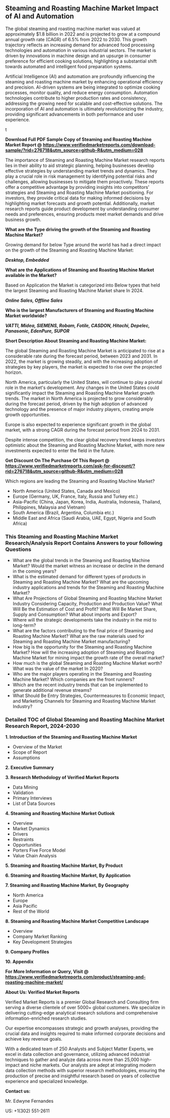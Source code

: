 <h2>Steaming and Roasting Machine Market Impact of AI and Automation</h2><p>The global steaming and roasting machine market was valued at approximately $1.8 billion in 2022 and is projected to grow at a compound annual growth rate (CAGR) of 6.5% from 2022 to 2030. This growth trajectory reflects an increasing demand for advanced food processing technologies and automation in various industrial sectors. The market is driven by innovations in machine design and an upsurge in consumer preference for efficient cooking solutions, highlighting a substantial shift towards automated and intelligent food preparation systems.</p><p>Artificial Intelligence (AI) and automation are profoundly influencing the steaming and roasting machine market by enhancing operational efficiency and precision. AI-driven systems are being integrated to optimize cooking processes, monitor quality, and reduce energy consumption. Automation technologies contribute to higher production rates and consistency, addressing the growing need for scalable and cost-effective solutions. The incorporation of AI and automation is ultimately revolutionizing the industry, providing significant advancements in both performance and user experience.</p>t</p><p id="" class=""><strong>Download Full PDF Sample Copy of Steaming and Roasting Machine Market Report @ <a href="https://www.verifiedmarketreports.com/download-sample/?rid=276718&utm_source=github-R&utm_medium=028" target="_blank">https://www.verifiedmarketreports.com/download-sample/?rid=276718&utm_source=github-R&utm_medium=028</a></strong></p><p>The importance of&nbsp;Steaming and Roasting Machine Market research reports lies in their ability to aid strategic planning, helping businesses develop effective strategies by understanding market trends and dynamics. They play a crucial role in risk management by identifying potential risks and challenges, allowing businesses to mitigate them proactively. These reports offer a competitive advantage by providing insights into competitors' strategies and Steaming and Roasting Machine Market positioning. For investors, they provide critical data for making informed decisions by highlighting market forecasts and growth potential. Additionally, market research reports guide product development by understanding consumer needs and preferences, ensuring products meet market demands and drive business growth.</p><p><strong>What are the&nbsp;Type driving the growth of the Steaming and Roasting Machine Market?</strong></p><p id="" class="">Growing demand for below Type around the world has had a direct impact on the growth of the Steaming and Roasting Machine Market:</p><em><strong>Desktop, Embedded</strong></em></p><strong>What are the&nbsp;Applications&nbsp;of Steaming and Roasting Machine Market available in the Market?</strong></p><p id="" class="">Based on Application the Market is categorized into Below types that held the largest Steaming and Roasting Machine Market share In 2024.</p><em><strong>Online Sales, Offline Sales</strong></em></p><strong>Who is the largest Manufacturers of Steaming and Roasting Machine Market worldwide?</strong></p><p><em><strong>VATTI, Midea, SIEMENS, Robam, Fotile, CASDON, Hitachi, Depelec, Panasonic, EdenPure, SUPOR</strong></em></p><p id="" class=""><strong>Short Description About Steaming and Roasting Machine Market:</strong></p><p>The global Steaming and Roasting Machine Market is anticipated to rise at a considerable rate during the forecast period, between 2023 and 2031. In 2022, the market is growing steadily, and with the increasing adoption of strategies by key players, the market is expected to rise over the projected horizon.</p><p>North America, particularly the United States, will continue to play a pivotal role in the market's development. Any changes in the United States could significantly impact the Steaming and Roasting Machine Market growth trends. The market in North America is projected to grow considerably during the forecast period, driven by the high adoption of advanced technology and the presence of major industry players, creating ample growth opportunities.</p><p>Europe is also expected to experience significant growth in the global market, with a strong CAGR during the forecast period from 2024 to 2031.</p><p>Despite intense competition, the clear global recovery trend keeps investors optimistic about the Steaming and Roasting Machine Market, with more new investments expected to enter the field in the future.</p><p id="" class=""><strong>Get Discount On The Purchase Of This Report @ <a href="https://www.verifiedmarketreports.com/ask-for-discount/?rid=276718&utm_source=github-R&utm_medium=028" target="_blank">https://www.verifiedmarketreports.com/ask-for-discount/?rid=276718&utm_source=github-R&utm_medium=028</a></strong></p>Which regions are leading the Steaming and Roasting Machine Market?</p><ul><li>North America (United States, Canada and Mexico)</li><li>Europe (Germany, UK, France, Italy, Russia and Turkey etc.)</li><li>Asia-Pacific (China, Japan, Korea, India, Australia, Indonesia, Thailand, Philippines, Malaysia and Vietnam)</li><li>South America (Brazil, Argentina, Columbia etc.)</li><li>Middle East and Africa (Saudi Arabia, UAE, Egypt, Nigeria and South Africa)</li></ul><h3 id="" class="">This Steaming and Roasting Machine Market Research/Analysis Report Contains Answers to your following Questions</h3><ul><li>What are the global trends in the Steaming and Roasting Machine Market? Would the market witness an increase or decline in the demand in the coming years?</li><li>What is the estimated demand for different types of products in Steaming and Roasting Machine Market? What are the upcoming industry applications and trends for the Steaming and Roasting Machine Market?</li><li>What Are Projections of Global Steaming and Roasting Machine Market Industry Considering Capacity, Production and Production Value? What Will Be the Estimation of Cost and Profit? What Will Be Market Share, Supply and Consumption? What about imports and Export?</li><li>Where will the strategic developments take the industry in the mid to long-term?</li><li>What are the factors contributing to the final price of Steaming and Roasting Machine Market? What are the raw materials used for Steaming and Roasting Machine Market manufacturing?</li><li>How big is the opportunity for the Steaming and Roasting Machine Market? How will the increasing adoption of Steaming and Roasting Machine Market for mining impact the growth rate of the overall market?</li><li>How much is the global Steaming and Roasting Machine Market worth? What was the value of the market In 2020?</li><li>Who are the major players operating in the Steaming and Roasting Machine Market? Which companies are the front runners?</li><li>Which are the recent industry trends that can be implemented to generate additional revenue streams?</li><li>What Should Be Entry Strategies, Countermeasures to Economic Impact, and Marketing Channels for Steaming and Roasting Machine Market Industry?</li></ul><h3 id="" class="">Detailed TOC of Global Steaming and Roasting Machine Market Research Report, 2024-2030</h3><p id="" class=""><strong>1. Introduction of the Steaming and Roasting Machine Market</strong></p><ul><li>Overview of the Market</li><li>Scope of Report</li><li>Assumptions</li></ul><p id="" class=""><strong>2. Executive Summary</strong></p><p id="" class=""><strong>3. Research Methodology of Verified Market Reports</strong></p><ul><li>Data Mining</li><li>Validation</li><li>Primary Interviews</li><li>List of Data Sources</li></ul><p id="" class=""><strong>4. Steaming and Roasting Machine Market Outlook</strong></p><ul><li>Overview</li><li>Market Dynamics</li><li>Drivers</li><li>Restraints</li><li>Opportunities</li><li>Porters Five Force Model</li><li>Value Chain Analysis</li></ul><p id="" class=""><strong>5. Steaming and Roasting Machine Market, By Product</strong></p><p id="" class=""><strong>6. Steaming and Roasting Machine Market, By Application</strong></p><p id="" class=""><strong>7. Steaming and Roasting Machine Market, By Geography</strong></p><ul><li>North America</li><li>Europe</li><li>Asia Pacific</li><li>Rest of the World</li></ul><p id="" class=""><strong>8. Steaming and Roasting Machine Market Competitive Landscape</strong></p><ul><li>Overview</li><li>Company Market Ranking</li><li>Key Development Strategies</li></ul><p id="" class=""><strong>9. Company Profiles</strong></p><p id="" class=""><strong>10. Appendix</strong></p><p id="" class=""><strong>For More Information or Query, Visit @ <a href="https://www.verifiedmarketreports.com/product/steaming-and-roasting-machine-market/" target="_blank">https://www.verifiedmarketreports.com/product/steaming-and-roasting-machine-market/</a></strong></p><p id="" class=""><strong>About Us: Verified Market Reports</strong></p><p id="" class="">Verified Market Reports is a premier Global Research and Consulting firm serving a diverse clientele of over 5000+ global customers. We specialize in delivering cutting-edge analytical research solutions and comprehensive information-enriched research studies.</p><p id="" class="">Our expertise encompasses strategic and growth analyses, providing the crucial data and insights required to make informed corporate decisions and achieve key revenue goals.</p><p id="" class="">With a dedicated team of 250 Analysts and Subject Matter Experts, we excel in data collection and governance, utilizing advanced industrial techniques to gather and analyze data across more than 25,000 high-impact and niche markets. Our analysts are adept at integrating modern data collection methods with superior research methodologies, ensuring the production of precise and insightful research based on years of collective experience and specialized knowledge.</p><p id="" class=""><strong>Contact us:</strong></p><p id="" class="">Mr. Edwyne Fernandes</p><p id="" class="">US: +1(302) 551-2611</p>